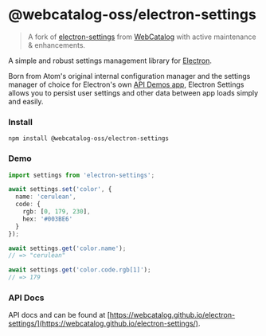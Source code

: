 # @webcatalog-oss/electron-settings

> A fork of [electron-settings](https://github.com/nathanbuchar/electron-settings) from [WebCatalog](https://about.webcatalog.io/) with active maintenance & enhancements.

A simple and robust settings management library for [Electron](https://electronjs.org).

Born from Atom's original internal configuration manager and the settings manager of choice for Electron's own [API Demos app](https://github.com/electron/electron-api-demos), Electron Settings allows you to persist user settings and other data between app loads simply and easily.

### Install

```
npm install @webcatalog-oss/electron-settings
```

### Demo

```ts
import settings from 'electron-settings';

await settings.set('color', {
  name: 'cerulean',
  code: {
    rgb: [0, 179, 230],
    hex: '#003BE6'
  }
});

await settings.get('color.name');
// => "cerulean"

await settings.get('color.code.rgb[1]');
// => 179
```

### API Docs

API docs and can be found at [https://webcatalog.github.io/electron-settings/](https://webcatalog.github.io/electron-settings/).

